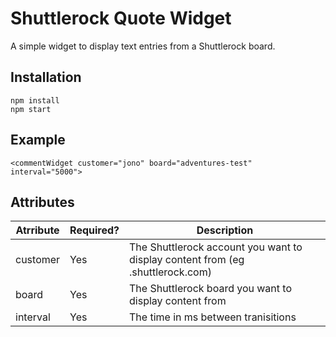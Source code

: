 # Shuttlerock Quote Widget

A simple widget to display text entries from a Shuttlerock board.

## Installation
```
npm install
npm start
```

## Example
```
<commentWidget customer="jono" board="adventures-test" interval="5000"> 
```

## Attributes

| Atrribute | Required? | Description |
| --------- | --------- | ----------- |
| customer  | Yes |The Shuttlerock account you want to display content from (eg <customer>.shuttlerock.com) |
| board     | Yes |The Shuttlerock board you want to display content from |
| interval  | Yes |The time in ms between tranisitions |
